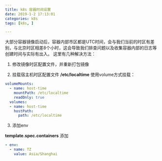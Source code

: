 ```yaml
---
title: k8s 容器时间设置
date: 2019-1-2 17:13:01
categories: k8s
tags: [k8s, ]

---
```


大部分容器镜像启动后，容器内部市区都是UTC时间，会与我们当前的时区有差别，与北京时区相差8个小时，这会导致我们排查问题以及收集容器内部的日志等创建时间与实际有出入。
这里有几种解决方法：

1. 修改镜像时区配置文件，并重新打包镜像

2. 挂载宿主机时区配置文件 **/etc/localtime** 使用volume方式挂载：
```yaml
volumeMounts:
  - name: host-time
    mountPath: /etc/localtime
    readOnly: true
  volumes:
  - name: host-time
    hostPath:
      path: /etc/localtime

```


3. 添加env

**template.spec.containers** 添加

```yaml
- env:
  - name: TZ
    value: Asia/Shanghai
```
